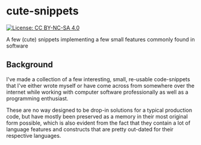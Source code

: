 # cute-snippets

[![License: CC BY-NC-SA 4.0](https://licensebuttons.net/l/by-nc-sa/4.0/80x15.png)](https://creativecommons.org/licenses/by-nc-sa/4.0)

A few (cute) snippets implementing a few small features commonly found in software

## Background

I've made a collection of a few interesting, small, re-usable code-snippets that I've either wrote myself or have come across from somewhere over the internet while working with computer software professionally as well as a programming enthusiast.

These are no way designed to be drop-in solutions for a typical production code, but have mostly been preserved as a memory in their most original form possible, which is also evident from the fact that they contain a lot of language features and constructs that are pretty out-dated for their respective languages.
